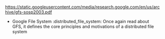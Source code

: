 https://static.googleusercontent.com/media/research.google.com/en/us/archive/gfs-sosp2003.pdf
- Google File System                        :distributed_file_system:
Once again read about GFS, it defines the core principles and motivations of a distributed file system
